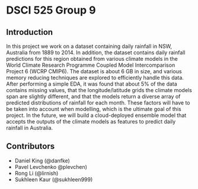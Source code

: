 # DSCI 525 Group 9

## Introduction

In this project we work on a dataset containing daily rainfall in NSW, Australia from 1889 to 2014. In addition, the dataset contains daily rainfall predictions for this region obtained from various climate models in the World Climate Research Programme Coupled Model Intercomparison Project 6 (WCRP CMIP6). The dataset is about 6 GB in size, and various memory reducing techniques are explored to efficiently handle this data. After performing a simple EDA, it was found that about 5% of the data contains missing values, that the longitude/latitude grids the climate models span are slightly different, and that the models return a diverse array of predicted distributions of rainfall for each month. These factors will have to be taken into account when modelling, which is the ultimate goal of this project. In the future, we will build a cloud-deployed ensemble model that accepts the outputs of the climate models as features to predict daily rainfall in Australia.

## Contributors

- Daniel King (@danfke)
- Pavel Levchenko @plevchen)
- Rong Li (@lirnish)
- Sukhleen Kaur (@sukhleen999)
